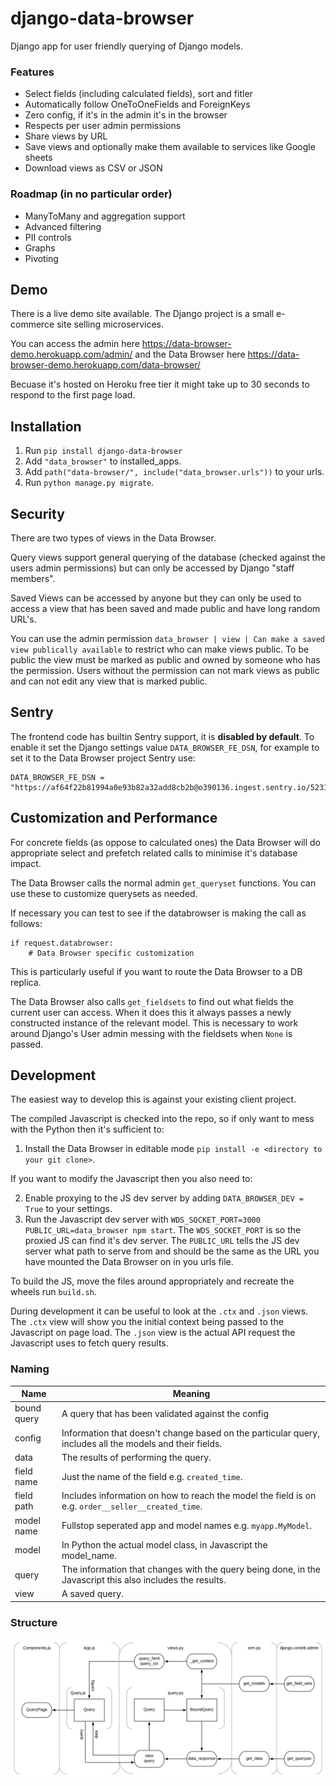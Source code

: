 # django-data-browser

Django app for user friendly querying of Django models.

### Features

-   Select fields (including calculated fields), sort and fitler
-   Automatically follow OneToOneFields and ForeignKeys
-   Zero config, if it's in the admin it's in the browser
-   Respects per user admin permissions
-   Share views by URL
-   Save views and optionally make them available to services like Google sheets
-   Download views as CSV or JSON

### Roadmap (in no particular order)

-   ManyToMany and aggregation support
-   Advanced filtering
-   PII controls
-   Graphs
-   Pivoting

## Demo

There is a live demo site available. The Django project is a small e-commerce site selling microservices.

You can access the admin here https://data-browser-demo.herokuapp.com/admin/ and the Data Browser here https://data-browser-demo.herokuapp.com/data-browser/

Becuase it's hosted on Heroku free tier it might take up to 30 seconds to respond to the first page load.

## Installation

1. Run `pip install django-data-browser`
1. Add `"data_browser"` to installed_apps.
1. Add `path("data-browser/", include("data_browser.urls"))` to your urls.
1. Run `python manage.py migrate`.

## Security

There are two types of views in the Data Browser.

Query views support general querying of the database (checked against the users admin permissions) but can only be accessed by Django "staff members".

Saved Views can be accessed by anyone but they can only be used to access a view that has been saved and made public and have long random URL's.

You can use the admin permission `data_browser | view | Can make a saved view publically available` to restrict who can make views public. To be public the view must be marked as public and owned by someone who has the permission. Users without the permission can not mark views as public and can not edit any view that is marked public.

## Sentry

The frontend code has builtin Sentry support, it is **disabled by default**. To enable it set the Django settings value `DATA_BROWSER_FE_DSN`, for example to set it to the Data Browser project Sentry use:

```
DATA_BROWSER_FE_DSN = "https://af64f22b81994a0e93b82a32add8cb2b@o390136.ingest.sentry.io/5231151"
```

## Customization and Performance

For concrete fields (as oppose to calculated ones) the Data Browser will do appropriate select and prefetch related calls to minimise it's database impact.

The Data Browser calls the normal admin `get_queryset` functions. You can use these to customize querysets as needed.

If necessary you can test to see if the databrowser is making the call as follows:

```
if request.databrowser:
	# Data Browser specific customization
```

This is particularly useful if you want to route the Data Browser to a DB replica.

The Data Browser also calls `get_fieldsets` to find out what fields the current user can access. When it does this it always passes a newly constructed instance of the relevant model. This is necessary to work around Django's User admin messing with the fieldsets when `None` is passed.

## Development

The easiest way to develop this is against your existing client project.

The compiled Javascript is checked into the repo, so if only want to mess with the Python then it's sufficient to:

1. Install the Data Browser in editable mode `pip install -e <directory to your git clone>`.

If you want to modify the Javascript then you also need to:

2. Enable proxying to the JS dev server by adding `DATA_BROWSER_DEV = True` to your settings.
3. Run the Javascript dev server with `WDS_SOCKET_PORT=3000 PUBLIC_URL=data_browser npm start`.
   The `WDS_SOCKET_PORT` is so the proxied JS can find it's dev server.
   The `PUBLIC_URL` tells the JS dev server what path to serve from and should be the same as the URL you have mounted the Data Browser on in you urls file.

To build the JS, move the files around appropriately and recreate the wheels run `build.sh`.

During development it can be useful to look at the `.ctx` and `.json` views. The `.ctx` view will show you the initial context being passed to the Javascript on page load. The `.json` view is the actual API request the Javascript uses to fetch query results.

### Naming

| Name        | Meaning                                                                                                   |
| ----------- | --------------------------------------------------------------------------------------------------------- |
| bound query | A query that has been validated against the config                                                        |
| config      | Information that doesn't change based on the particular query, includes all the models and their fields.  |
| data        | The results of performing the query.                                                                      |
| field name  | Just the name of the field e.g. `created_time`.                                                           |
| field path  | Includes information on how to reach the model the field is on e.g. `order__seller__created_time`.        |
| model name  | Fullstop seperated app and model names e.g. `myapp.MyModel`.                                              |
| model       | In Python the actual model class, in Javascript the model_name.                                           |
| query       | The information that changes with the query being done, in the Javascript this also includes the results. |
| view        | A saved query.                                                                                            |

### Structure

![structure](structure.svg)
